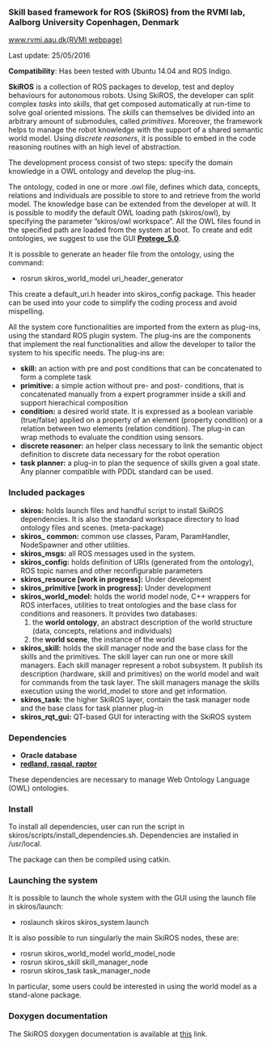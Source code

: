 ###  Skill based framework for ROS (SkiROS) from the RVMI lab, Aalborg University Copenhagen, Denmark

[www.rvmi.aau.dk(RVMI webpage)](http://homes.m-tech.aau.dk/mrp/skiros/)

Last update: 25/05/2016  

**Compatibility**: Has been tested with Ubuntu 14.04 and ROS Indigo.

**SkiROS** is a collection of ROS packages to develop, test and deploy behaviours for autonomous robots. Using SkiROS, the developer can split complex *tasks* into *skills*, that get composed automatically at run-time to solve goal oriented missions. The *skills* can themselves be divided into an arbitrary amount of submodules, called *primitives*. Moreover, the framework helps to manage the robot knowledge with the support of a shared semantic world model. 
Using *discrete reasoners*, it is possible to embed in the code reasoning routines with an high level of abstraction. 

The development process consist of two steps: specify the domain knowledge in a OWL ontology and develop the plug-ins. 

The ontology, coded in one or more .owl file, defines which data, concepts, relations and individuals are possible to store to and retrieve from the world model. The knowledge base can be extended from the developer at will. It is possible to modify the default OWL loading path (skiros/owl), by specifying the parameter ”skiros/owl workspace”. All the OWL files found in the specified path are loaded from the system at boot. To create and edit ontologies, we suggest to use the GUI [**Protege_5.0**](http://protege.stanford.edu/download/protege/5.0/snapshots/).

It is possible to generate an header file from the ontology, using the command:

* rosrun skiros_world_model uri_header_generator

This create a default_uri.h header into skiros_config package. This header can be used into your code to simplify the coding process and avoid mispelling.

All the system core functionalities are imported from the extern as plug-ins, using the standard ROS plugin system. The plug-ins are the components that implement the real functionalities and allow the developer to tailor the system to his specific needs. The plug-ins are:
* **skill:** an action with pre and post conditions that can be concatenated to form a complete task
* **primitive:** a simple action without pre- and post- conditions, that is concatenated manually from a expert programmer inside a skill and support hierachical composition
* **condition:** a desired world state. It is expressed as a boolean variable (true/false) applied on a property of an element (property condition) or a relation between two elements (relation condition). The plug-in can wrap methods to evaluate the condition using sensors. 
* **discrete reasoner:** an helper class necessary to link the semantic object definition to discrete data necessary for the robot operation
* **task planner:** a plug-in to plan the sequence of skills given a goal state. Any planner compatible with PDDL standard can be used.

### Included packages 

* **skiros:** holds launch files and handful script to install SkiROS dependencies. It is also the standard workspace directory to load ontology files and scenes. (meta-package)  
* **skiros_ common:** common use classes, Param, ParamHandler, NodeSpawner and other utilities.  
* **skiros_msgs:** all ROS messages used in the system.  
* **skiros_config:** holds definition of URIs (generated from the ontology), ROS topic names and other reconfigurable parameters  
* **skiros_resource [work in progress]:** Under development  
* **skiros_primitive [work in progress]:** Under development  
* **skiros_world_model:** holds the world model node, C++ wrappers for ROS interfaces, utilities to treat ontologies and the base class for conditions and reasoners. It provides two databases:  
   1. the **world ontology**, an abstract description of the world structure (data, concepts, relations and individuals)  
   2. the **world scene**, the instance of the world  
* **skiros_skill:** holds the skill manager node and the base class for the skills and the primitives. The skill layer can run one or more skill managers. Each skill manager represent a robot subsystem. It publish its description (hardware, skill and primitives) on the world model and wait for commands from the task layer. The skill managers manage the skills execution using the world_model to store and get information.  
* **skiros_task:** the higher SkiROS layer, contain the task manager node and the base class for task planner plug-in  
* **skiros_rqt_gui:** QT-based GUI for interacting with the SkiROS system  

### Dependencies

* **Oracle database**  
* [**redland, rasqal, raptor**](http://download.librdf.org/source/)   

These dependencies are necessary to manage Web Ontology Language (OWL) ontologies.

### Install

To install all dependencies, user can run the script in skiros/scripts/install_dependencies.sh. Dependencies are installed in /usr/local.

The package can then be compiled using catkin.

### Launching the system

It is possible to launch the whole system with the GUI using the launch file in skiros/launch:

* roslaunch skiros skiros_system.launch

It is also possible to run singularly the main SkiROS nodes, these are:  

* rosrun skiros_world_model world_model_node
* rosrun skiros_skill skill_manager_node
* rosrun skiros_task task_manager_node

In particular, some users could be interested in using the world model as a stand-alone package.

### Doxygen documentation

The SkiROS doxygen documentation is available at [this](http://homes.m-tech.aau.dk/francesco/skiros_doc/) link.

